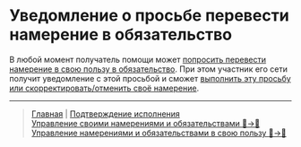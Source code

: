 # Уведомление о просьбе перевести намерение в обязательство

В любой момент получатель помощи может [попросить перевести намерение в свою пользу в обязательство](../actions/request_for_transfer.md). При этом участник его сети получит уведомление с этой просьбой и сможет [выполнить эту просьбу или скорректировать/отменить своё намерение](../actions/correction_my_intention.md).

---
> [Главная](../index.md) |  [Подтверждение исполнения](../actions/confirmation_of_transfer.md)  
> [Управление своими намерениями и обязательствами 👤->👥](../actions/show_int_obl.md)  
> [Управление намерениями и обязательствами в свою пользу 👥->👤](../actions/show_int_obl_for_me.md)
